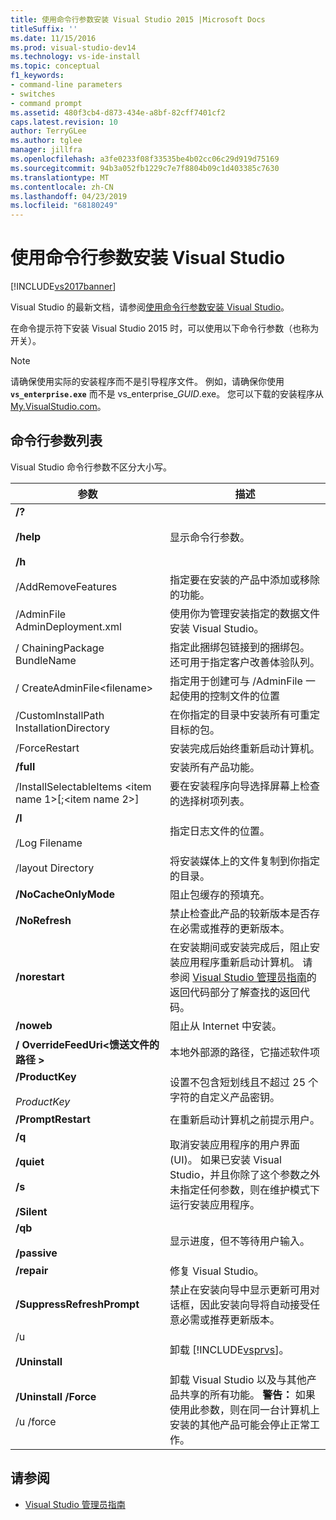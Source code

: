 ```yaml
---
title: 使用命令行参数安装 Visual Studio 2015 |Microsoft Docs
titleSuffix: ''
ms.date: 11/15/2016
ms.prod: visual-studio-dev14
ms.technology: vs-ide-install
ms.topic: conceptual
f1_keywords:
- command-line parameters
- switches
- command prompt
ms.assetid: 480f3cb4-d873-434e-a8bf-82cff7401cf2
caps.latest.revision: 10
author: TerryGLee
ms.author: tglee
manager: jillfra
ms.openlocfilehash: a3fe0233f08f33535be4b02cc06c29d919d75169
ms.sourcegitcommit: 94b3a052fb1229c7e7f8804b09c1d403385c7630
ms.translationtype: MT
ms.contentlocale: zh-CN
ms.lasthandoff: 04/23/2019
ms.locfileid: "68180249"
---
```

# <a name="use-command-line-parameters-to-install-visual-studio"></a>使用命令行参数安装 Visual Studio
[!INCLUDE[vs2017banner](../includes/vs2017banner.md)]

Visual Studio 的最新文档，请参阅[使用命令行参数安装 Visual Studio](/visualstudio/install/use-command-line-parameters-to-install-visual-studio)。

在命令提示符下安装 Visual Studio 2015 时，可以使用以下命令行参数（也称为开关）。

> [!NOTE]
> 请确保使用实际的安装程序而不是引导程序文件。 例如，请确保你使用 **`vs_enterprise.exe`** 而不是 vs_enterprise_*GUID*.exe。 您可以下载的安装程序从[My.VisualStudio.com](https://my.visualstudio.com/downloads?q=visual%20studio%20enterprise%202015)。

## <a name="list-of-command-line-parameters"></a>命令行参数列表

Visual Studio 命令行参数不区分大小写。

|参数|描述|
|---------------|-----------------|
|**/?**<br /><br /> **/help**<br /><br /> **/h**|显示命令行参数。|
|/AddRemoveFeatures |指定要在安装的产品中添加或移除的功能。|
|/AdminFile AdminDeployment.xml  |使用你为管理安装指定的数据文件安装 Visual Studio。|
|/ ChainingPackage BundleName  |指定此捆绑包链接到的捆绑包。 还可用于指定客户改善体验队列。|
|/ CreateAdminFile\<filename> |指定用于创建可与 /AdminFile 一起使用的控制文件的位置|
|/CustomInstallPath InstallationDirectory  |在你指定的目录中安装所有可重定目标的包。|
|/ForceRestart |安装完成后始终重新启动计算机。|
|**/full**|安装所有产品功能。|
|/InstallSelectableItems \<item name 1>[;\<item name 2>] |要在安装程序向导选择屏幕上检查的选择树项列表。|
|**/l**<br /><br /> /Log Filename  |指定日志文件的位置。|
|/layout Directory  |将安装媒体上的文件复制到你指定的目录。|
|**/NoCacheOnlyMode**|阻止包缓存的预填充。|
|**/NoRefresh**|禁止检查此产品的较新版本是否存在必需或推荐的更新版本。|
|**/norestart**|在安装期间或安装完成后，阻止安装应用程序重新启动计算机。 请参阅 [Visual Studio 管理员指南](../install/visual-studio-administrator-guide.md)的返回代码部分了解查找的返回代码。|
|**/noweb**|阻止从 Internet 中安装。|
|**/ OverrideFeedUri\<馈送文件的路径 >**|本地外部源的路径，它描述软件项|
|**/ProductKey**<br /><br /> *ProductKey*|设置不包含短划线且不超过 25 个字符的自定义产品密钥。|
|**/PromptRestart**|在重新启动计算机之前提示用户。|
|**/q**<br /><br /> **/quiet**<br /><br /> **/s**<br /><br /> **/Silent**|取消安装应用程序的用户界面 (UI)。 如果已安装 Visual Studio，并且你除了这个参数之外未指定任何参数，则在维护模式下运行安装应用程序。|
|**/qb**<br /><br /> **/passive**|显示进度，但不等待用户输入。|
|**/repair**|修复 Visual Studio。|
|**/SuppressRefreshPrompt**|禁止在安装向导中显示更新可用对话框，因此安装向导将自动接受任意必需或推荐更新版本。|
|/u <br /><br /> **/Uninstall**|卸载 [!INCLUDE[vsprvs](../includes/vsprvs-md.md)]。|
|**/Uninstall /Force**<br /><br /> /u /force |卸载 Visual Studio 以及与其他产品共享的所有功能。 **警告：** 如果使用此参数，则在同一台计算机上安装的其他产品可能会停止正常工作。|

## <a name="see-also"></a>请参阅

- [Visual Studio 管理员指南](../install/visual-studio-administrator-guide.md)